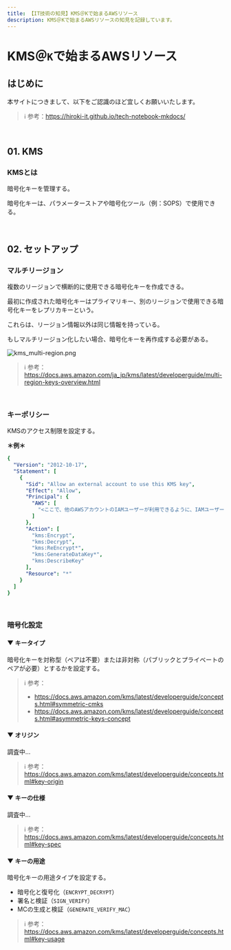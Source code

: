 ```yaml
---
title: 【IT技術の知見】KMS＠Kで始まるAWSリソース
description: KMS＠Kで始まるAWSリソースの知見を記録しています。
---
```


# KMS＠```K```で始まるAWSリソース

## はじめに

本サイトにつきまして、以下をご認識のほど宜しくお願いいたします。



> ℹ️ 参考：https://hiroki-it.github.io/tech-notebook-mkdocs/

<br>

## 01. KMS

### KMSとは

暗号化キーを管理する。

暗号化キーは、パラメーターストアや暗号化ツール（例：SOPS）で使用できる。

<br>

## 02. セットアップ

### マルチリージョン

複数のリージョンで横断的に使用できる暗号化キーを作成できる。

最初に作成された暗号化キーはプライマリキー、別のリージョンで使用できる暗号化キーをレプリカキーという。

これらは、リージョン情報以外は同じ情報を持っている。

もしマルチリージョン化したい場合、暗号化キーを再作成する必要がある。

![kms_multi-region.png](https://raw.githubusercontent.com/hiroki-it/tech-notebook/master/images/kms_multi-region.png)

> ℹ️ 参考：https://docs.aws.amazon.com/ja_jp/kms/latest/developerguide/multi-region-keys-overview.html

<br>

### キーポリシー

KMSのアクセス制限を設定する。

**＊例＊**

```yaml
{
  "Version": "2012-10-17",
  "Statement": [
    {
      "Sid": "Allow an external account to use this KMS key",
      "Effect": "Allow",
      "Principal": {
        "AWS": [
          "<ここで、他のAWSアカウントのIAMユーザーが利用できるように、IAMユーザーやIAMロールのARNを設定する>"
        ]
      },
      "Action": [
        "kms:Encrypt",
        "kms:Decrypt",
        "kms:ReEncrypt*",
        "kms:GenerateDataKey*",
        "kms:DescribeKey"
      ],
      "Resource": "*"
    }
  ]
}
```

<br>

### 暗号化設定

#### ▼ キータイプ

暗号化キーを対称型（ペアは不要）または非対称（パブリックとプライベートのペアが必要）とするかを設定する。

> ℹ️ 参考：
> 
> - https://docs.aws.amazon.com/kms/latest/developerguide/concepts.html#symmetric-cmks
> - https://docs.aws.amazon.com/kms/latest/developerguide/concepts.html#asymmetric-keys-concept

#### ▼ オリジン

調査中...

> ℹ️ 参考：https://docs.aws.amazon.com/kms/latest/developerguide/concepts.html#key-origin

#### ▼ キーの仕様


調査中...


> ℹ️ 参考：https://docs.aws.amazon.com/kms/latest/developerguide/concepts.html#key-spec

#### ▼ キーの用途


暗号化キーの用途タイプを設定する。

- 暗号化と復号化（```ENCRYPT_DECRYPT```）
- 署名と検証（```SIGN_VERIFY```）
- MCの生成と検証（```GENERATE_VERIFY_MAC```）


> ℹ️ 参考：https://docs.aws.amazon.com/kms/latest/developerguide/concepts.html#key-usage

<br>

